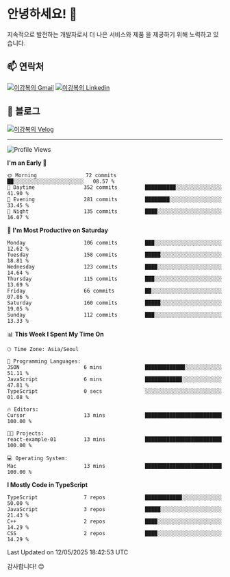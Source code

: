 # 안녕하세요! 👋

지속적으로 발전하는 개발자로서 더 나은 서비스와 제품
을 제공하기 위해 노력하고 있습니다.

## 📫 연락처
[![이강복의 Gmail](https://img.shields.io/badge/Gmail-D14836?style=for-the-badge&logo=gmail&logoColor=white)](mailto:pmmm114@gmail.com)
[![이강복의 Linkedin](https://img.shields.io/badge/LinkedIn-0077B5?style=for-the-badge&logo=linkedin&logoColor=white)](https://www.linkedin.com/in/lkb0297)

## 📝 블로그
[![이강복의 Velog](https://img.shields.io/badge/Velog-ffffff?style=for-the-badge&logo=velog)](https://velog.io/@pmmm114/posts)

---
<!--START_SECTION:waka-->
![Profile Views](http://img.shields.io/badge/Profile%20Views-1-blue)

**I'm an Early 🐤** 

```text
🌞 Morning                72 commits          ██░░░░░░░░░░░░░░░░░░░░░░░   08.57 % 
🌆 Daytime                352 commits         ██████████░░░░░░░░░░░░░░░   41.90 % 
🌃 Evening                281 commits         ████████░░░░░░░░░░░░░░░░░   33.45 % 
🌙 Night                  135 commits         ████░░░░░░░░░░░░░░░░░░░░░   16.07 % 
```
📅 **I'm Most Productive on Saturday** 

```text
Monday                   106 commits         ███░░░░░░░░░░░░░░░░░░░░░░   12.62 % 
Tuesday                  158 commits         █████░░░░░░░░░░░░░░░░░░░░   18.81 % 
Wednesday                123 commits         ████░░░░░░░░░░░░░░░░░░░░░   14.64 % 
Thursday                 115 commits         ███░░░░░░░░░░░░░░░░░░░░░░   13.69 % 
Friday                   66 commits          ██░░░░░░░░░░░░░░░░░░░░░░░   07.86 % 
Saturday                 160 commits         █████░░░░░░░░░░░░░░░░░░░░   19.05 % 
Sunday                   112 commits         ███░░░░░░░░░░░░░░░░░░░░░░   13.33 % 
```


📊 **This Week I Spent My Time On** 

```text
🕑︎ Time Zone: Asia/Seoul

💬 Programming Languages: 
JSON                     6 mins              █████████████░░░░░░░░░░░░   51.11 % 
JavaScript               6 mins              ████████████░░░░░░░░░░░░░   47.81 % 
TypeScript               0 secs              ░░░░░░░░░░░░░░░░░░░░░░░░░   01.08 % 

🔥 Editors: 
Cursor                   13 mins             █████████████████████████   100.00 % 

🐱‍💻 Projects: 
react-example-01         13 mins             █████████████████████████   100.00 % 

💻 Operating System: 
Mac                      13 mins             █████████████████████████   100.00 % 
```

**I Mostly Code in TypeScript** 

```text
TypeScript               7 repos             ████████████░░░░░░░░░░░░░   50.00 % 
JavaScript               3 repos             █████░░░░░░░░░░░░░░░░░░░░   21.43 % 
C++                      2 repos             ████░░░░░░░░░░░░░░░░░░░░░   14.29 % 
CSS                      2 repos             ████░░░░░░░░░░░░░░░░░░░░░   14.29 % 
```




 Last Updated on 12/05/2025 18:42:53 UTC
<!--END_SECTION:waka-->

감사합니다! 😊
